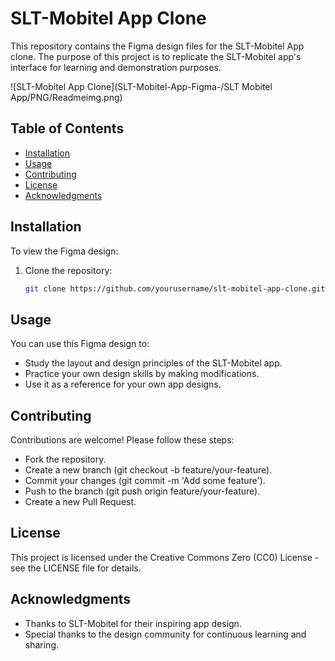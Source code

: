 # SLT-Mobitel App Clone

This repository contains the Figma design files for the SLT-Mobitel App clone. The purpose of this project is to replicate the SLT-Mobitel app's interface for learning and demonstration purposes.

![SLT-Mobitel App Clone](SLT-Mobitel-App-Figma-/SLT Mobitel App/PNG/Readmeimg.png)


## Table of Contents

- [Installation](#installation)
- [Usage](#usage)
- [Contributing](#contributing)
- [License](#license)
- [Acknowledgments](#acknowledgments)

## Installation

To view the Figma design:

1. Clone the repository:
   ```bash
   git clone https://github.com/yourusername/slt-mobitel-app-clone.git

## Usage

You can use this Figma design to:
   - Study the layout and design principles of the SLT-Mobitel app.
   - Practice your own design skills by making modifications.
   - Use it as a reference for your own app designs.
     
## Contributing

Contributions are welcome! Please follow these steps:
   - Fork the repository.
   - Create a new branch (git checkout -b feature/your-feature).
   - Commit your changes (git commit -m 'Add some feature').
   - Push to the branch (git push origin feature/your-feature).
   - Create a new Pull Request.

## License

This project is licensed under the Creative Commons Zero (CC0) License - see the LICENSE file for details.

## Acknowledgments

   - Thanks to SLT-Mobitel for their inspiring app design.
   - Special thanks to the design community for continuous learning and sharing.
